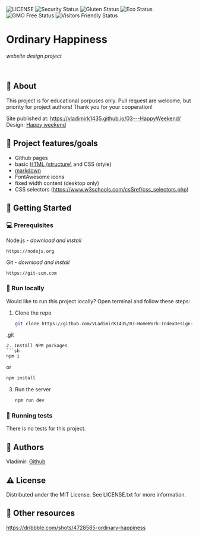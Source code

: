 ![LICENSE](https://img.shields.io/badge/license-MIT-blue.svg?style=flat-square)
![Security Status](https://img.shields.io/security-headers?label=Security&url=https%3A%2F%2Fgithub.com&style=flat-square)
![Gluten Status](https://img.shields.io/badge/Gluten-Free-green.svg)
![Eco Status](https://img.shields.io/badge/ECO-Friendly-green.svg)
![GMO Free Status](https://img.shields.io/badge/GMO-Free-green.svg)
![Visitors Friendly Status](https://img.shields.io/badge/Visitors-Friendly-green.svg)

# Ordinary Happiness

_website design project_

<br>

## 🌟 About

This project is for educational porpuses only. Pull request are welcome, but priority for project authors! Thank you for your cooperation!

Site published at: https://vladimirk1435.github.io/03---HappyWeekend/
Design: [Happy weekend](./pic/main.webp)

## 🎯 Project features/goals

- Github pages
- basic [HTML (structure)](https://www.w3schools.com/TAGS/default.asp) and CSS (style)
- [markdown](https://docs.github.com/en/get-started/writing-on-github/getting-started-with-writing-and-formatting-on-github/basic-writing-and-formatting-syntax)
- FontAwesome icons
- fixed width content (desktop only)
- CSS selectors (https://www.w3schools.com/csSref/css_selectors.php)

## 🧰 Getting Started

### 💻 Prerequisites

Node.js - _download and install_

```
https://nodejs.org
```

Git - _download and install_

```
https://git-scm.com
```

### 🏃 Run locally

Would like to run this project locally? Open terminal and follow these steps:

1. Clone the repo
   ```sh
   git clone https://github.com/VLadimirK1435/03-HomeWork-IndexDesign-OrdinaryHappiness
.git
   ```
2. Install NPM packages
   ```sh
   npm i
   ```
   or
   ```sh
   npm install
   ```
3. Run the server
   ```sh
   npm run dev
   ```

### 🧪 Running tests

There is no tests for this project.

## 🎅 Authors

Vladimir: [Github](https://github.com/VladimirK1435)

## ⚠️ License

Distributed under the MIT License. See LICENSE.txt for more information.

## 🔗 Other resources

https://dribbble.com/shots/4728585-ordinary-happiness
